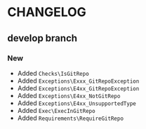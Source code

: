 # CHANGELOG

## develop branch

### New

* Added `Checks\IsGitRepo`
* Added `Exceptions\Exxx_GitRepoException`
* Added `Exceptions\E4xx_GitRepoException`
* Added `Exceptions\E4xx_NotGitRepo`
* Added `Exceptions\E4xx_UnsupportedType`
* Added `Exec\ExecInGitRepo`
* Added `Requirements\RequireGitRepo`
